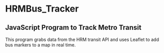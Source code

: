 # HRMBus_Tracker
<h2>JavaScript Program to Track Metro Transit</h2>
This program grabs data from the HRM transit API and uses Leaflet to add bus markers to a map in real time.
